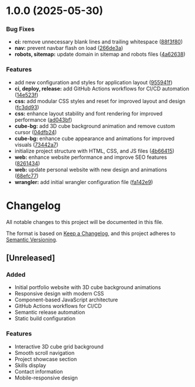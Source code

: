 # 1.0.0 (2025-05-30)

### Bug Fixes

- **ci:** remove unnecessary blank lines and trailing whitespace ([88f3f80](https://github.com/peritissimus/artifex/commit/88f3f803bbe121b95cc95b67b674d1a18f40970c))
- **nav:** prevent navbar flash on load ([266de3a](https://github.com/peritissimus/artifex/commit/266de3a21e8fed4a785275f9eee7f175dfefc1ab))
- **robots, sitemap:** update domain in sitemap and robots files ([4a62638](https://github.com/peritissimus/artifex/commit/4a626389d1c446c65e1452a5ed44d487998d5db2))

### Features

- add new configuration and styles for application layout ([955941f](https://github.com/peritissimus/artifex/commit/955941f9656811bc5d2ce3aaf6889d76d4a313c3))
- **ci, deploy, release:** add GitHub Actions workflows for CI/CD automation ([14e523f](https://github.com/peritissimus/artifex/commit/14e523f2d48dac31c560eabcfeff5a64f1043d3a))
- **css:** add modular CSS styles and reset for improved layout and design ([fc3dd93](https://github.com/peritissimus/artifex/commit/fc3dd93718a7e0218c9be26818c538d8fb4eebe2))
- **css:** enhance layout stability and font rendering for improved performance ([ad043bf](https://github.com/peritissimus/artifex/commit/ad043bfefaddcdd92e2d9ef1717d648224e04439))
- **cube-bg:** add 3D cube background animation and remove custom cursor ([04dfb24](https://github.com/peritissimus/artifex/commit/04dfb240ee34caf7a6f50a2af0a0fa0742ff7baf))
- **cube-bg:** enhance cube appearance and animations for improved visuals ([73442a7](https://github.com/peritissimus/artifex/commit/73442a7d8f7704cab200878b0140bf285d013974))
- initialize project structure with HTML, CSS, and JS files ([4b66415](https://github.com/peritissimus/artifex/commit/4b66415724f3af40e54c150bae70fe4ce852c9f8))
- **web:** enhance website performance and improve SEO features ([8261434](https://github.com/peritissimus/artifex/commit/8261434f34dc147ecb8c98972cfa2f9c1df47115))
- **web:** update personal website with new design and animations ([68efc77](https://github.com/peritissimus/artifex/commit/68efc7773f16dd7223c6700d8f8af20e5e479a69))
- **wrangler:** add initial wrangler configuration file ([fa142e9](https://github.com/peritissimus/artifex/commit/fa142e932a794c0d7e9f5b9f7a446c2b39b8c06a))

# Changelog

All notable changes to this project will be documented in this file.

The format is based on [Keep a Changelog](https://keepachangelog.com/en/1.0.0/),
and this project adheres to [Semantic Versioning](https://semver.org/spec/v2.0.0.html).

## [Unreleased]

### Added

- Initial portfolio website with 3D cube background animations
- Responsive design with modern CSS
- Component-based JavaScript architecture
- GitHub Actions workflows for CI/CD
- Semantic release automation
- Static build configuration

### Features

- Interactive 3D cube grid background
- Smooth scroll navigation
- Project showcase section
- Skills display
- Contact information
- Mobile-responsive design
